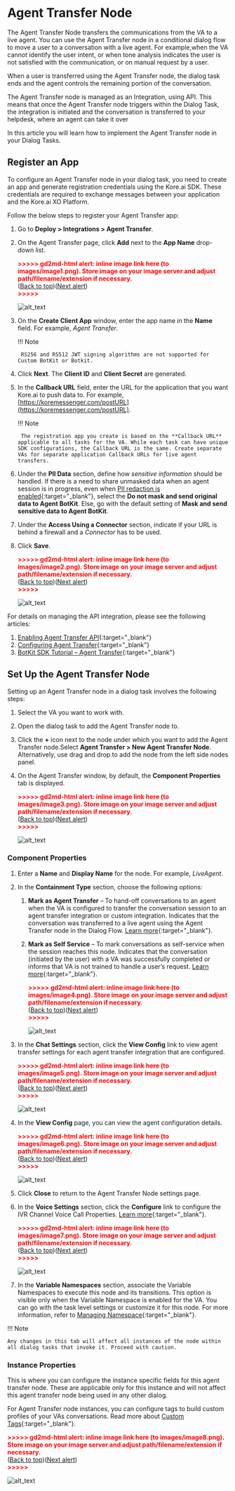 # Agent Transfer Node

The Agent Transfer Node transfers the communications from the VA to a live agent. You can use the Agent Transfer node in a conditional dialog flow to move a user to a conversation with a live agent. For example,when  the VA cannot identify the user intent, or when tone analysis indicates the user is not satisfied with the communication, or on manual request by a user.

When a user is transferred using the Agent Transfer node, the dialog task ends and the agent controls the remaining portion of the conversation. 

The Agent Transfer node is managed as an Integration, using API. This means that once the Agent Transfer node triggers within the Dialog Task, the integration is initiated and the conversation is transferred to your helpdesk, where an agent can take it over

In this article you will learn how to implement the Agent Transfer node in your Dialog Tasks. 


## Register an App

To configure an Agent Transfer node in your dialog task, you need to create an app and generate registration credentials using the Kore.ai SDK. These credentials are required to exchange messages between your application and the Kore.ai XO Platform.

Follow the below steps to register your Agent Transfer app:

1. Go to **Deploy > Integrations > Agent Transfer**.
2. On the Agent Transfer page, click **Add** next to the **App Name** drop-down list.

    <p id="gdcalert1" ><span style="color: red; font-weight: bold">>>>>>  gd2md-html alert: inline image link here (to images/image1.png). Store image on your image server and adjust path/filename/extension if necessary. </span><br>(<a href="#">Back to top</a>)(<a href="#gdcalert2">Next alert</a>)<br><span style="color: red; font-weight: bold">>>>>> </span></p>

    ![alt_text](images/image1.png "image_tooltip")

3. On the **Create Client App** window, enter the app name in the **Name** field. For example, _Agent Transfer_.

    !!! Note
    
        RS256 and RS512 JWT signing algorithms are not supported for Custom BotKit or Botkit.

4. Click **Next**. The **Client ID** and **Client Secret** are generated.
5. In the **Callback URL** field, enter the URL for the application that you want Kore.ai to push data to. For example, [https://koremessenger.com/postURL](https://koremessenger.com/postURL).

    !!! Note
    
        The registration app you create is based on the **Callback URL** applicable to all tasks for the VA. While each task can have unique SDK configurations, the Callback URL is the same. Create separate VAs for separate application Callback URLs for live agent transfers.

6. Under the **PII Data** section, define how _sensitive information_ should be handled. If there is a need to share unmasked data when an agent session is in progress, even when [PII redaction is enabled](../../../../../app-settings/advanced-settings/pii-data-masking){:target="_blank"}, select the **Do not mask and send original data to Agent BotKit**. Else, go with the default setting of **Mask and send sensitive data to Agent BotKit**.
7. Under the **Access Using a Connector** section, indicate if your URL is behind a firewall and a _Connector_ has to be used.
8. Click **Save**.

    <p id="gdcalert2" ><span style="color: red; font-weight: bold">>>>>>  gd2md-html alert: inline image link here (to images/image2.png). Store image on your image server and adjust path/filename/extension if necessary. </span><br>(<a href="#">Back to top</a>)(<a href="#gdcalert3">Next alert</a>)<br><span style="color: red; font-weight: bold">>>>>> </span></p>

    ![alt_text](images/image2.png "image_tooltip")


For details on managing  the API integration, please see the following articles:

1. [Enabling Agent Transfer API](https://developer.kore.ai/docs/bots/api-guide/enabling-agent-transfer-api/){:target="_blank"}
2. [Configuring Agent Transfer](../../../../../app-settings/integrations/agents/how-to-configure-agent-transfer){:target="_blank"}
3. [BotKit SDK Tutorial – Agent Transfer](https://developer.kore.ai/docs/bots/sdks/botkit-sdk-tutorial-agent-transfer/){:target="_blank"}


## Set Up the Agent Transfer Node

Setting up an Agent Transfer node in a dialog task involves the following steps:

1. Select the VA you want to work with.
2. Open the dialog task to add the Agent Transfer node to.
3. Click the **+** icon next to the node under which you want to add the Agent Transfer node.Select **Agent Transfer > New Agent Transfer Node**. Alternatively, use drag and drop to add the node from the left side nodes panel.
4. On the Agent Transfer window, by default, the **Component Properties** tab is displayed.

    <p id="gdcalert3" ><span style="color: red; font-weight: bold">>>>>>  gd2md-html alert: inline image link here (to images/image3.png). Store image on your image server and adjust path/filename/extension if necessary. </span><br>(<a href="#">Back to top</a>)(<a href="#gdcalert4">Next alert</a>)<br><span style="color: red; font-weight: bold">>>>>> </span></p>

    ![alt_text](images/image3.png "image_tooltip")


### Component Properties

1. Enter a **Name** and **Display Name** for the node. For example, _LiveAgent_.
2. In the **Containment Type** section, choose the following options:
    1. **Mark as Agent Transfer** –  To hand-off conversations to an agent when the VA is configured to transfer the conversation session to an agent transfer integration or custom integration. Indicates that the conversation was transferred to a live agent using the Agent Transfer node in the Dialog Flow. [Learn more](../../../../../app-settings/integrations/agents/agent-transfer-integrations){:target="_blank"}.
    2. **Mark as Self Service** – To mark conversations as self-service when the session reaches this node. Indicates that the conversation (initiated by the user) with a VA was successfully completed or informs that VA is not trained to handle a user’s request. [Learn more](../../../../../analytics/automation/conversations-history/#conversations-history-dashboard){:target="_blank"}.

        <p id="gdcalert4" ><span style="color: red; font-weight: bold">>>>>>  gd2md-html alert: inline image link here (to images/image4.png). Store image on your image server and adjust path/filename/extension if necessary. </span><br>(<a href="#">Back to top</a>)(<a href="#gdcalert5">Next alert</a>)<br><span style="color: red; font-weight: bold">>>>>> </span></p>

        ![alt_text](images/image4.png "image_tooltip")

3. In the **Chat Settings** section, click the **View Config** link to view agent transfer settings for each agent transfer integration that are configured.

    <p id="gdcalert5" ><span style="color: red; font-weight: bold">>>>>>  gd2md-html alert: inline image link here (to images/image5.png). Store image on your image server and adjust path/filename/extension if necessary. </span><br>(<a href="#">Back to top</a>)(<a href="#gdcalert6">Next alert</a>)<br><span style="color: red; font-weight: bold">>>>>> </span></p>

    ![alt_text](images/image5.png "image_tooltip")

4. In the **View Config** page, you can view the agent configuration details.

    <p id="gdcalert6" ><span style="color: red; font-weight: bold">>>>>>  gd2md-html alert: inline image link here (to images/image6.png). Store image on your image server and adjust path/filename/extension if necessary. </span><br>(<a href="#">Back to top</a>)(<a href="#gdcalert7">Next alert</a>)<br><span style="color: red; font-weight: bold">>>>>> </span></p>

    ![alt_text](images/image6.png "image_tooltip")

5. Click **Close** to return to the Agent Transfer Node settings page.
6. In the **Voice Settings** section, click the **Configure** link to configure the IVR Channel Voice Call Properties. [Learn more](../../../../../channels/call-properties){:target="_blank"}.

    <p id="gdcalert7" ><span style="color: red; font-weight: bold">>>>>>  gd2md-html alert: inline image link here (to images/image7.png). Store image on your image server and adjust path/filename/extension if necessary. </span><br>(<a href="#">Back to top</a>)(<a href="#gdcalert8">Next alert</a>)<br><span style="color: red; font-weight: bold">>>>>> </span></p>

    ![alt_text](images/image7.png "image_tooltip")

7. In the **Variable Namespaces** section, associate the Variable Namespaces to execute this node and its transitions. This option is visible only when the Variable Namespace is enabled for the VA. You can go with the task level settings or customize it for this node. For more information, refer to [Managing Namespace](../../../../../app-settings/managing-namespace){:target="_blank"}.

!!! Note

    Any changes in this tab will affect all instances of the node within all dialog tasks that invoke it. Proceed with caution.


### Instance Properties

This is where you can configure the instance specific fields for this agent transfer node. These are applicable only for this instance and will not affect this agent transfer node being used in any other dialog.

For Agent Transfer node instances, you can configure tags to build custom profiles of your VAs conversations. Read more about [Custom Tags](../../../../../analytics/automation/custom-dashboard/custom-meta-tags){:target="_blank"}.

<p id="gdcalert8" ><span style="color: red; font-weight: bold">>>>>>  gd2md-html alert: inline image link here (to images/image8.png). Store image on your image server and adjust path/filename/extension if necessary. </span><br>(<a href="#">Back to top</a>)(<a href="#gdcalert9">Next alert</a>)<br><span style="color: red; font-weight: bold">>>>>> </span></p>

![alt_text](images/image8.png "image_tooltip")